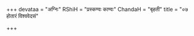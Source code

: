 +++
devataa = "अग्निः"
RShiH = "प्रस्कण्वः काण्वः"
ChandaH = "बृहती"
title = "०७ होतारं विश्ववेदसं"

+++
